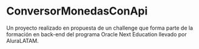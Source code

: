 # ConversorMonedasConApi
Un proyecto realizado en propuesta de un challenge que forma parte de la formación en back-end del programa Oracle Next Education llevado por AluraLATAM.
